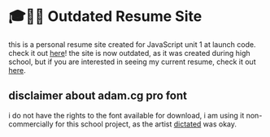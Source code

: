 # 🎓👩🏻 Outdated Resume Site 
 this is a personal resume site created for JavaScript unit 1 at launch code. check it out <a href = "https://gmiesner.github.io/miesner-html-me-something/">here</a>! the site is now outdated, as it was created during high school, but if you are interested in seeing my current resume, check it out <a href = "http://gmiesner.github.io">here</a>.
 
 ## disclaimer about adam.cg pro font 
 i do not have the rights to the font available for download, i am using it non-commercially for this school project, as the artist <a href ="https://www.behance.net/gallery/13756975/ADAMCG-PRO-Free-Typeface">dictated</a> was okay.
